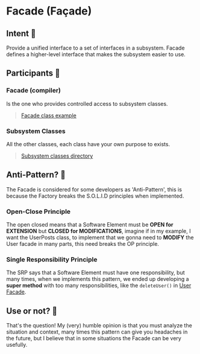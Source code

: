 # Facade (Façade)

## Intent :dart:

Provide a unified interface to a set of interfaces in a subsystem. Facade defines a
higher-level interface that makes the subsystem easier to use.

## Participants :busts_in_silhouette:

### Facade (compiler)

Is the one who provides controlled access to subsystem classes.

> [Facade class example](User/Facade/User.php)

### Subsystem Classes

All the other classes, each class have your own purpose to exists.

> [Subsystem classes directory](User/)

## Anti-Pattern? :no_entry_sign:

The Facade is considered for some developers as 'Anti-Pattern', this is because the Factory
breaks the S.O.L.I.D principles when implemented.

### Open-Close Principle

The open closed means that a Software Element must be **OPEN for EXTENSION** but **CLOSED for MODIFICATIONS**, imagine if in my example, I want the UserPosts class, to implement that we gonna need to **MODIFY** the User facade in many parts, this need breaks the OP principle.

### Single Responsibility Principle

The SRP says that a Software Element must have one responsibility, but many times, when we implements this pattern, we ended up developing a **super method** with too many responsibilities, like the ```deleteUser()``` in [User Facade](User/Facade/User.php).

## Use or not? :thinking:

That's the question! My (very) humble opinion is that you must analyze the situation and context, many times this pattern can give you headaches in the future, but I believe that in some situations the Facade can be very usefully.
